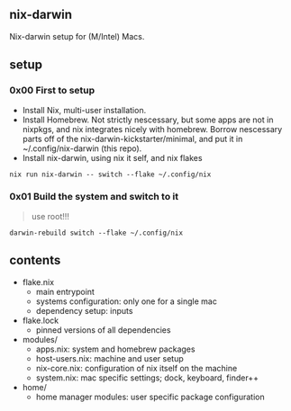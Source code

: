 ## nix-darwin
Nix-darwin setup for (M/Intel) Macs.

## setup
### 0x00 First to setup
- Install Nix, multi-user installation.
- Install Homebrew. Not strictly nescessary, but some apps are not in nixpkgs, and nix integrates nicely with homebrew.
Borrow nescessary parts off of the nix-darwin-kickstarter/minimal, and put it in ~/.config/nix-darwin (this repo).
- Install nix-darwin, using nix it self, and nix flakes

```
nix run nix-darwin -- switch --flake ~/.config/nix
```

### 0x01 Build the system and switch to it
> use root!!!
```
darwin-rebuild switch --flake ~/.config/nix
```

## contents
- flake.nix
    - main entrypoint
    - systems configuration: only one for a single mac
    - dependency setup: inputs
- flake.lock
    - pinned versions of all dependencies
- modules/
    - apps.nix: system and homebrew packages
    - host-users.nix: machine and user setup
    - nix-core.nix: configuration of nix itself on the machine
    - system.nix: mac specific settings; dock, keyboard, finder++
- home/
    - home manager modules: user specific package configuration
